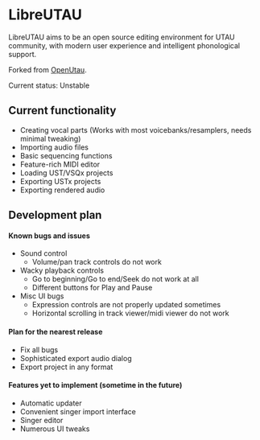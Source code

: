 # LibreUTAU

LibreUTAU aims to be an open source editing environment for UTAU community,
with modern user experience and intelligent phonological support.

Forked from [OpenUtau](https://github.com/stakira/OpenUtau).

Current status: Unstable

## Current functionality

* Creating vocal parts (Works with most voicebanks/resamplers, needs minimal tweaking)
* Importing audio files
* Basic sequencing functions
* Feature-rich MIDI editor
* Loading UST/VSQx projects
* Exporting USTx projects
* Exporting rendered audio

## Development plan
#### Known bugs and issues
* Sound control
    * Volume/pan track controls do not work
* Wacky playback controls
    * Go to beginning/Go to end/Seek do not work at all
    * Different buttons for Play and Pause
* Misc UI bugs
    * Expression controls are not properly updated sometimes
    * Horizontal scrolling in track viewer/midi viewer do not work
    
#### Plan for the nearest release
* Fix all bugs
* Sophisticated export audio dialog
* Export project in any format
    
#### Features yet to implement (sometime in the future)
* Automatic updater
* Convenient singer import interface
* Singer editor
* Numerous UI tweaks
   